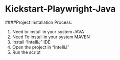 # Kickstart-Playwright-Java

####Project Installation Process:

1.	Need to install in your system JAVA
2.	Need To install in your system MAVEN
3.	Install “IntelliJ” IDE
4.	Open the project in “IntelliJ”
5.	Run the script
